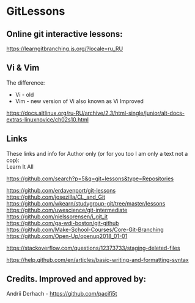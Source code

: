 # GitLessons

## Online git interactive lessons:
https://learngitbranching.js.org/?locale=ru_RU

## Vi & Vim
The difference:  
* Vi - old
* Vim - new version of Vi also known as Vi Improved

https://docs.altlinux.org/ru-RU/archive/2.3/html-single/junior/alt-docs-extras-linuxnovice/ch02s10.html

## Links
These links and info for Author only (or for you too I am only a text not a cop):  
Learn It All

<https://github.com/search?p=5&q=git+lessons&type=Repositories>

https://github.com/erdavenport/git-lessons  
https://github.com/josezilla/CL_and_Git  
https://github.com/wkearn/studygroup-git/tree/master/lessons  
https://github.com/uwescience/git-intermediate  
https://github.com/nielssorensen/i_git_it  
https://github.com/ga-wdi-boston/git-github  
https://github.com/Make-School-Courses/Core-Git-Branching  
https://github.com/Open-Up/openup2018_01-01  

https://stackoverflow.com/questions/12373733/staging-deleted-files

https://help.github.com/en/articles/basic-writing-and-formatting-syntax  

## Credits. Improved and approved by:
Andrii Derhach - https://github.com/pacifi5t  
